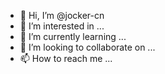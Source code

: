 - 👋 Hi, I’m @jocker-cn
- 👀 I’m interested in ...
- 🌱 I’m currently learning ...
- 💞️ I’m looking to collaborate on ...
- 📫 How to reach me ...

<!---
jocker-cn/jocker-cn is a ✨ special ✨ repository because its `README.md` (this file) appears on your GitHub profile.
You can click the Preview link to take a look at your changes.
--->
